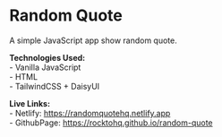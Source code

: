 # Random Quote
A simple JavaScript app show random quote.

__Technologies Used:__  
    - Vanilla JavaScript  
    - HTML  
    - TailwindCSS + DaisyUI  

__Live Links:__  
    - Netlify: https://randomquotehq.netlify.app  
    - GithubPage: https://rocktohq.github.io/random-quote  